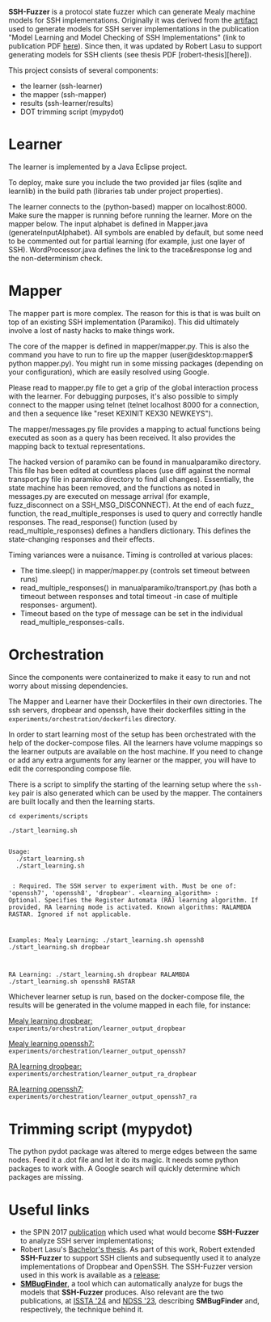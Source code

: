 **SSH-Fuzzer** is a protocol state fuzzer which can generate Mealy machine models for SSH implementations.
Originally it was derived from the [artifact][learning-ssh-artifact] used to generate models for SSH server implementations in the publication "Model Learning and Model Checking of SSH Implementations" (link to publication PDF [here][learning-ssh]).
Since then, it was updated by Robert Lasu to support generating models for SSH clients (see thesis PDF [robert-thesis][here]).

This project consists of several components:
* the learner (ssh-learner)
* the mapper (ssh-mapper)
* results (ssh-learner/results)
* DOT trimming script (mypydot)

# Learner
The learner is implemented by a Java Eclipse project. 

To deploy, make sure you include the two provided jar files (sqlite and learnlib) in the build path (libraries tab under project properties).

The learner connects to the (python-based) mapper on localhost:8000. Make sure the mapper is running before running the learner. More on the mapper below. The input alphabet is defined in Mapper.java (generateInputAlphabet). All symbols are enabled by default, but some need to be commented out for partial learning (for example, just one layer of SSH). WordProcessor.java defines the link to the trace&response log and the non-determinism check. 

# Mapper
The mapper part is more complex. The reason for this is that is was built on top of an existing SSH implementation (Paramiko). This did ultimately involve a lost of nasty hacks to make things work. 

The core of the mapper is defined in mapper/mapper.py. This is also the command you have to run to fire up the mapper (user@desktop:mapper$ python mapper.py). You might run in some missing packages (depending on your configuration), which are easily resolved using Google.

Please read to mapper.py file to get a grip of the global interaction process with the learner. For debugging purposes, it's also possible to simply connect to the mapper using telnet (telnet localhost 8000 for a connection, and then a sequence like "reset KEXINIT KEX30 NEWKEYS"). 

The mapper/messages.py file provides a mapping to actual functions being executed as soon as a query has been received. It also provides the mapping back to textual representations.

The hacked version of paramiko can be found in manualparamiko directory. This file has been edited at countless places (use diff against the normal transport.py file in paramiko directory to find all changes). Essentially, the state machine has been removed, and the functions as noted in messages.py are executed on message arrival (for example, fuzz_disconnect on a SSH_MSG_DISCONNECT). At the end of each fuzz_ function, the read_multiple_responses is used to query and correctly handle responses. The read_response() function (used by read_multiple_responses) defines a handlers dictionary. This defines the state-changing responses and their effects.

Timing variances were a nuisance. Timing is controlled at various places:
- The time.sleep() in mapper/mapper.py (controls set timeout between runs)
- read_multiple_responses() in manualparamiko/transport.py (has both a timeout between responses and total timeout -in case of multiple responses- argument). 
- Timeout based on the type of message can be set in the individual read_multiple_responses-calls.

# Orchestration

Since the components were containerized to make it easy to run and not worry about missing dependencies.

The Mapper and Learner have their Dockerfiles in their own directories. The ssh servers, dropbear and openssh, have their dockerfiles sitting in the `experiments/orchestration/dockerfiles` directory.

In order to start learning most of the setup has been orchestrated with the help of the docker-compose files. All the learners have volume mappings so the learner outputs are available on the host machine. If you need to change or add any extra arguments for any learner or the mapper, you will have to edit the corresponding compose file.

There is a script to simplify the starting of the learning setup where the `ssh-key` pair is also generated which can be used by the mapper. The containers are built locally and then the learning starts.


`cd experiments/scripts`

`./start_learning.sh`

<code>
Usage:
  ./start_learning.sh <SUT>
  ./start_learning.sh <SUT> <learning_algorithm>

  <SUT>          : Required. The SSH server to experiment with.
                        Must be one of: 'openssh7', 'openssh8', 'dropbear'.
  <learning_algorithm> : Optional. Specifies the Register Automata (RA) learning algorithm.
                        If provided, RA learning mode is activated.
                        Known algorithms: RALAMBDA RASTAR. Ignored if not applicable.

Examples:
Mealy Learning:
./start_learning.sh openssh8
./start_learning.sh dropbear

RA Learning:
./start_learning.sh dropbear RALAMBDA
./start_learning.sh openssh8 RASTAR
</code>

Whichever learner setup is run, based on the docker-compose file, the results will be generated in the volume mapped in each file, for instance:

<u>Mealy learning dropbear:</u> `experiments/orchestration/learner_output_dropbear`

<u>Mealy learning openssh7:</u> `experiments/orchestration/learner_output_openssh7`

<u>RA learning dropbear:</u> `experiments/orchestration/learner_output_ra_dropbear`

<u>RA learning openssh7:</u> `experiments/orchestration/learner_output_openssh7_ra`


# Trimming script (mypydot)
The python pydot package was altered to merge edges between the same nodes. 
Feed it a .dot file and let it do its magic. 
It needs some python packages to work with. 
A Google search will quickly determine which packages are missing.

# Useful links
- the SPIN 2017 [publication][learning-ssh] which used what would become **SSH-Fuzzer** to analyze SSH server implementations;
- Robert Lasu's [Bachelor's thesis][robert-thesis]. As part of this work, Robert extended **SSH-Fuzzer** to support SSH clients and subsequently used it to analyze implementations of Dropbear and OpenSSH. The SSH-Fuzzer version used in this work is available as a [release][robert-thesis-code];
- [**SMBugFinder**][smbugfinder], a tool which can automatically analyze for bugs the models that **SSH-Fuzzer** produces.
Also relevant are the two publications, at [ISSTA '24][smbugfinderpaper] and [NDSS '23][ndss23paper], describing **SMBugFinder** and, respectively, the technique behind it.


[learning-ssh-artifact]:https://repository.ubn.ru.nl/handle/2066/184275
[learning-ssh]:https://paulfiterau.github.io/publications/2017-SPIN.pdf
[robert-thesis]:https://www.diva-portal.org/smash/get/diva2:1795754/FULLTEXT01.pdf
[robert-thesis-code]:https://github.com/assist-project/ssh-fuzzer/releases/tag/robert-thesis
[smbugfinder]:https://github.com/assist-project/state-machine-bug-finder
[smbugfinderpaper]:https://dl.acm.org/doi/pdf/10.1145/3650212.3685310
[ndss23paper]:https://www.ndss-symposium.org/wp-content/uploads/2023/02/ndss2023_s68_paper.pdf